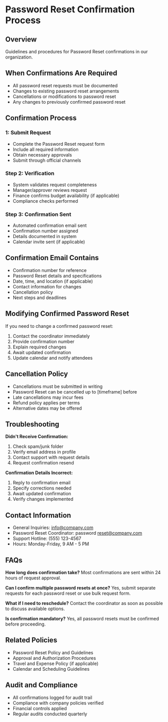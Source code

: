 # Password Reset Confirmation Process

## Overview
Guidelines and procedures for Password Reset confirmations in our organization.

## When Confirmations Are Required
- All password reset requests must be documented
- Changes to existing password reset arrangements
- Cancellations or modifications to password reset
- Any changes to previously confirmed password reset

## Confirmation Process

###  1: Submit Request
- Complete the Password Reset request form
- Include all required information
- Obtain necessary approvals
- Submit through official channels

### Step 2: Verification
- System validates request completeness
- Manager/approver reviews request
- Finance confirms budget availability (if applicable)
- Compliance checks performed

### Step 3: Confirmation Sent
- Automated confirmation email sent
- Confirmation number assigned
- Details documented in system
- Calendar invite sent (if applicable)

## Confirmation Email Contains
- Confirmation number for reference
- Password Reset details and specifications
- Date, time, and location (if applicable)
- Contact information for changes
- Cancellation policy
- Next steps and deadlines

## Modifying Confirmed Password Reset
If you need to change a confirmed password reset:
1. Contact the coordinator immediately
2. Provide confirmation number
3. Explain required changes
4. Await updated confirmation
5. Update calendar and notify attendees

## Cancellation Policy
- Cancellations must be submitted in writing
- Password Reset can be cancelled up to [timeframe] before
- Late cancellations may incur fees
- Refund policy applies per terms
- Alternative dates may be offered

## Troubleshooting

**Didn't Receive Confirmation:**
1. Check spam/junk folder
2. Verify email address in profile
3. Contact support with request details
4. Request confirmation resend

**Confirmation Details Incorrect:**
1. Reply to confirmation email
2. Specify corrections needed
3. Await updated confirmation
4. Verify changes implemented

## Contact Information
- General Inquiries: info@company.com
- Password Reset Coordinator: password reset@company.com
- Support Hotline: (555) 123-4567
- Hours: Monday-Friday, 9 AM - 5 PM

## FAQs

**How long does confirmation take?**
Most confirmations are sent within 24 hours of request approval.

**Can I confirm multiple password resets at once?**
Yes, submit separate requests for each password reset or use bulk request form.

**What if I need to reschedule?**
Contact the coordinator as soon as possible to discuss available options.

**Is confirmation mandatory?**
Yes, all password resets must be confirmed before proceeding.

## Related Policies
- Password Reset Policy and Guidelines
- Approval and Authorization Procedures
- Travel and Expense Policy (if applicable)
- Calendar and Scheduling Guidelines

## Audit and Compliance
- All confirmations logged for audit trail
- Compliance with company policies verified
- Financial controls applied
- Regular audits conducted quarterly

